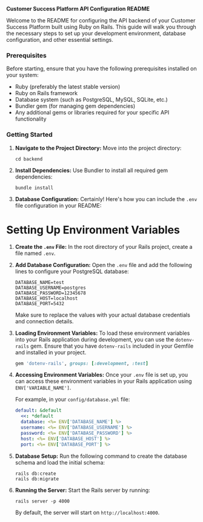 **Customer Success Platform API Configuration README**

Welcome to the README for configuring the API backend of your Customer Success Platform built using Ruby on Rails. This guide will walk you through the necessary steps to set up your development environment, database configuration, and other essential settings.

### Prerequisites

Before starting, ensure that you have the following prerequisites installed on your system:

- Ruby (preferably the latest stable version)
- Ruby on Rails framework
- Database system (such as PostgreSQL, MySQL, SQLite, etc.)
- Bundler gem (for managing gem dependencies)
- Any additional gems or libraries required for your specific API functionality

### Getting Started

1. **Navigate to the Project Directory:**
   Move into the project directory:

   ```
   cd backend
   ```

2. **Install Dependencies:**
   Use Bundler to install all required gem dependencies:

   ```
   bundle install
   ```

3. **Database Configuration:**
   Certainly! Here's how you can include the `.env` file configuration in your README:


# Setting Up Environment Variables

1. **Create the `.env` File:**
   In the root directory of your Rails project, create a file named `.env`.

2. **Add Database Configuration:**
   Open the `.env` file and add the following lines to configure your PostgreSQL database:

   ```plaintext
   DATABASE_NAME=test
   DATABASE_USERNAME=postgres
   DATABASE_PASSWORD=12345678
   DATABASE_HOST=localhost
   DATABASE_PORT=5432
   ```

   Make sure to replace the values with your actual database credentials and connection details.

3. **Loading Environment Variables:**
   To load these environment variables into your Rails application during development, you can use the `dotenv-rails` gem. Ensure that you have `dotenv-rails` included in your Gemfile and installed in your project.

   ```ruby
   gem 'dotenv-rails', groups: [:development, :test]
   ```


4. **Accessing Environment Variables:**
   Once your `.env` file is set up, you can access these environment variables in your Rails application using `ENV['VARIABLE_NAME']`.

   For example, in your `config/database.yml` file:

   ```yaml
   default: &default
     <<: *default
     database: <%= ENV['DATABASE_NAME'] %>
     username: <%= ENV['DATABASE_USERNAME'] %>
     password: <%= ENV['DATABASE_PASSWORD'] %>
     host: <%= ENV['DATABASE_HOST'] %>
     port: <%= ENV['DATABASE_PORT'] %>
   ```

5. **Database Setup:**
   Run the following command to create the database schema and load the initial schema:

   ```
   rails db:create
   rails db:migrate
   ```

6. **Running the Server:**
   Start the Rails server by running:

   ```
   rails server -p 4000
   ```

   By default, the server will start on `http://localhost:4000`.

